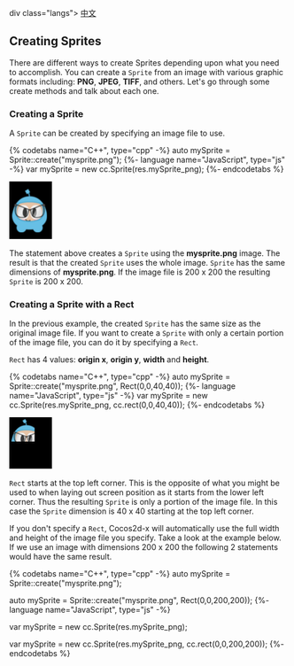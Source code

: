 div class="langs">
  <a href="#" class="btn" onclick="toggleLanguage()">中文</a>
</div>

## Creating Sprites
There are different ways to create Sprites depending upon what you need to
accomplish. You can create a `Sprite` from an image with various graphic formats
including: __PNG__, __JPEG__, __TIFF__, and others. Let's go through some create methods and
talk about each one.

### Creating a Sprite
A `Sprite` can be created by specifying an image file to use.

{% codetabs name="C++", type="cpp" -%}
auto mySprite = Sprite::create("mysprite.png");
{%- language name="JavaScript", type="js" -%}
var mySprite = new cc.Sprite(res.mySprite_png);
{%- endcodetabs %}

![](sprites-img/i1.png "")

The statement above creates a `Sprite` using the __mysprite.png__ image. The result
is that the created `Sprite` uses the whole image. `Sprite` has the same dimensions
of __mysprite.png__. If the image file is 200 x 200 the resulting `Sprite` is 200 x
200.

### Creating a Sprite with a Rect

In the previous example, the created `Sprite` has the same size as the original
image file. If you want to create a `Sprite` with only a certain portion of the
image file, you can do it by specifying a `Rect`.

`Rect` has 4 values: __origin x__, __origin y__, __width__ and __height__.

{% codetabs name="C++", type="cpp" -%}
auto mySprite = Sprite::create("mysprite.png", Rect(0,0,40,40));
{%- language name="JavaScript", type="js" -%}
var mySprite = new cc.Sprite(res.mySprite_png, cc.rect(0,0,40,40));
{%- endcodetabs %}

![](sprites-img/i4.png "")

`Rect` starts at the top left corner. This is the opposite of what you might be
used to when laying out screen position as it starts from the lower left corner.
Thus the resulting `Sprite` is only a portion of the image file. In this case the
`Sprite` dimension is 40 x 40 starting at the top left corner.

If you don't specify a `Rect`, Cocos2d-x will automatically use the full width
and height of the image file you specify. Take a look at the example below. If
we use an image with dimensions 200 x 200 the following 2 statements would have
the same result.

{% codetabs name="C++", type="cpp" -%}
auto mySprite = Sprite::create("mysprite.png");

auto mySprite = Sprite::create("mysprite.png", Rect(0,0,200,200));
{%- language name="JavaScript", type="js" -%}

var mySprite = new cc.Sprite(res.mySprite_png);

var mySprite = new cc.Sprite(res.mySprite_png, cc.rect(0,0,200,200));
{%- endcodetabs %}
